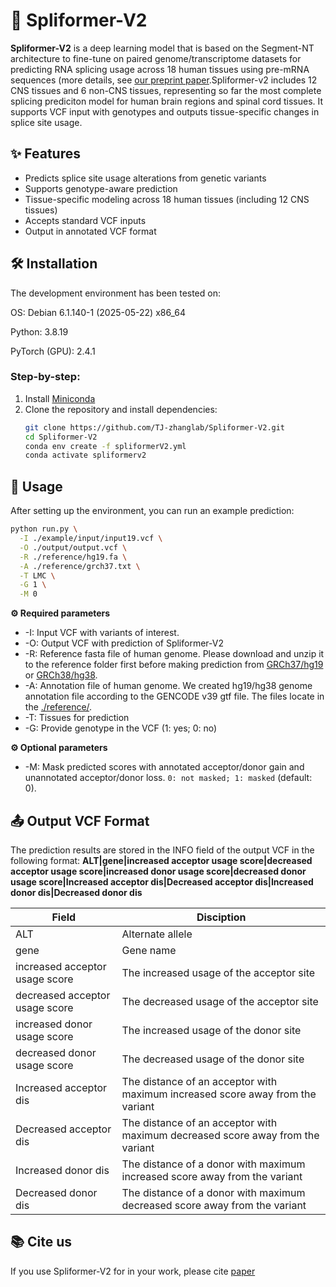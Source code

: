 # 🧬 Spliformer-V2

**Spliformer-V2** is a deep learning model that is based on the Segment-NT architecture to fine-tune on paired genome/transcriptome datasets for predicting RNA splicing usage across 18 human tissues using pre-mRNA sequences (more details, see [our preprint paper]().Spliformer-v2 includes 12 CNS tissues and 6 non-CNS tissues, representing so far the most complete splicing prediciton model for human brain regions and spinal cord tissues. It supports VCF input with genotypes and outputs tissue-specific changes in splice site usage.

## ✨ Features

- Predicts splice site usage alterations from genetic variants  
- Supports genotype-aware prediction  
- Tissue-specific modeling across 18 human tissues (including 12 CNS tissues) 
- Accepts standard VCF inputs  
- Output in annotated VCF format
  
## 🛠 Installation
The development environment has been tested on:

OS: Debian 6.1.140-1 (2025-05-22) x86_64

Python: 3.8.19

PyTorch (GPU): 2.4.1

### Step-by-step:
1. Install [Miniconda](https://docs.conda.io/en/latest/miniconda.html)
2. Clone the repository and install dependencies:
    ```bash
    git clone https://github.com/TJ-zhanglab/Spliformer-V2.git
    cd Spliformer-V2
    conda env create -f spliformerV2.yml
    conda activate spliformerv2
    ```

## 🚀 Usage

After setting up the environment, you can run an example prediction:
```bash
python run.py \
  -I ./example/input/input19.vcf \
  -O ./output/output.vcf \
  -R ./reference/hg19.fa \
  -A ./reference/grch37.txt \
  -T LMC \
  -G 1 \
  -M 0
```
**⚙️ Required parameters**


-   -I: Input VCF with variants of interest.
-   -O: Output VCF with prediction of Spliformer-V2
-   -R: Reference fasta file of human genome. Please download and unzip it to the reference folder first before making prediction from [GRCh37/hg19](http://hgdownload.cse.ucsc.edu/goldenPath/hg19/bigZips/hg19.fa.gz) or [GRCh38/hg38](http://hgdownload.cse.ucsc.edu/goldenPath/hg38/bigZips/hg38.fa.gz).
-   -A: Annotation file of human genome.  We created hg19/hg38 genome annotation file according to the GENCODE v39 gtf file. The files locate in the [./reference/](https://github.com/TJ-zhanglab/Spliformer-V2/tree/main/reference).
-   -T: Tissues for prediction
-   -G: Provide genotype in the VCF (1: yes; 0: no)
  
**⚙️ Optional parameters**


-   -M: Mask predicted scores with annotated acceptor/donor gain and unannotated acceptor/donor loss. ```0: not masked; 1: masked``` (default: 0).

## 📤 Output VCF Format
The prediction results are stored in the INFO field of the output VCF in the following format: **ALT|gene|increased acceptor usage score|decreased acceptor usage score|increased donor usage score|decreased donor usage score|Increased acceptor dis|Decreased acceptor dis|Increased donor dis|Decreased donor dis**

|Field                          |Disciption                         |
|-------------------------------|-----------------------------|
|ALT            |Alternate allele            |
|gene            |Gene name            |
|increased acceptor usage score| The increased usage of the acceptor site|
|decreased acceptor usage score| The decreased usage of the acceptor site|
|increased donor usage score| The increased usage of the donor site|
|decreased donor usage score| The decreased usage of the donor site|
|Increased acceptor dis|The distance of an acceptor with maximum increased score away from the variant|
|Decreased acceptor dis|The distance of an acceptor with maximum decreased score away from the variant|
|Increased donor dis|The distance of a donor with maximum increased score away from the variant|
|Decreased donor dis|The distance of a donor with maximum decreased score away from the variant|

## 📚 Cite us
If you use Spliformer-V2 for in your work, please cite [paper]()

